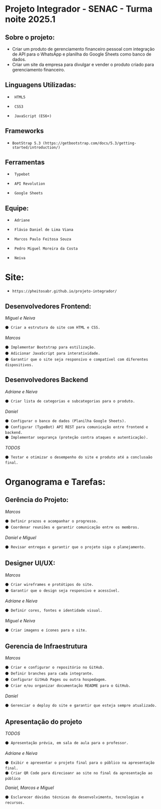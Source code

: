 # Projeto Integrador - SENAC - Turma noite 2025.1

## Sobre o projeto:

- Criar um produto de gerenciamento financeiro pessoal com integração de API para o WhatsApp e planilha do Google Sheets como banco de dados.
- Criar um site da empresa para divulgar e vender o produto criado para gerenciamento financeiro.

## Linguagens Utilizadas:

*      HTML5
*      CSS3
*      JavaScript (ES6+)

## Frameworks

*     BootStrap 5.3 (https://getbootstrap.com/docs/5.3/getting-started/introduction/)

## Ferramentas

*      Typebot
*      API Revolution
*      Google Sheets
  
## Equipe:

*      Adriane
*      Flávio Daniel de Lima Viana
*      Marcos Paulo Feitosa Souza
*      Pedro Miguel Moreira da Costa 
*      Neiva

# Site:

*     https://pheitosabr.github.io/projeto-integrador/

## Desenvolvedores Frontend:

_Miguel e Neiva_

	⚫ Criar a estrutura do site com HTML e CSS.
 
_Marcos_	

	⚫ Implementar Bootstrap para estilização.
	⚫ Adicionar JavaScript para interatividade.
	⚫ Garantir que o site seja responsivo e compatível com diferentes dispositivos.

## Desenvolvedores Backend

_Adriane e Neiva_

	⚫ Criar lista de categorias e subcategorias para o produto.
 
_Daniel_

	⚫ Configurar o banco de dados (Planilha Google Sheets).
	⚫ Configurar (TypeBot) API REST para comunicação entre frontend e backend.
	⚫ Implementar segurança (proteção contra ataques e autenticação).
 
_TODOS_

	⚫ Testar e otimizar o desempenho do site e produto até a conclusaão final.

# Organograma e Tarefas:

## Gerência do Projeto:

_Marcos_

	⚫ Definir prazos e acompanhar o progresso.
	⚫ Coordenar reuniões e garantir comunicação entre os membros.
 
_Daniel e Miguel_

	⚫ Revisar entregas e garantir que o projeto siga o planejamento.

## Designer UI/UX:

_Marcos_

	⚫ Criar wireframes e protótipos do site.
	⚫ Garantir que o design seja responsivo e acessível.
 
_Adriane e Neiva_

	⚫ Definir cores, fontes e identidade visual.
 
_Miguel e Neiva_

	⚫ Criar imagens e ícones para o site.

## Gerencia de Infraestrutura

_Marcos_

	⚫ Criar e configurar o repositório no GitHub. 
	⚫ Definir branches para cada integrante.
	⚫ Configurar GitHub Pages ou outra hospedagem.
	⚫ Criar e/ou organizar documentação README para o GitHub.
 
_Daniel_	

	⚫ Gerenciar o deploy do site e garantir que esteja sempre atualizado.

## Apresentação do projeto

_TODOS_

	⚫ Apresentação prévia, em sala de aula para o professor.
 
_Adriane e Neiva_

	⚫ Exibir e apresentar o projeto final para o público na apresentação final.
	⚫ Criar QR Code para direcioanr ao site no final da apresentação ao público
 
_Daniel, Marcos e Miguel_

	⚫ Esclarecer dúvidas técnicas do desenvolvimento, tecnologias e recursos.
